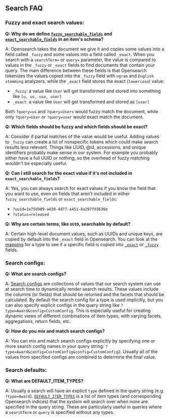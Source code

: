 ## Search FAQ

### Fuzzy and exact search values:

**Q: Why do we define [`fuzzy_searchable_fields`](https://github.com/IGVF-DACC/igvfd/blob/b6f65dfcec7b2104de0b37dbea0d8975b3c5ab08/src/igvfd/schemas/assay_term.json#L42-L45) and [`exact_searchable_fields`](https://github.com/IGVF-DACC/igvfd/blob/b6f65dfcec7b2104de0b37dbea0d8975b3c5ab08/src/igvfd/schemas/assay_term.json#L46-L49) in an item's schema?**

A: Opensearch takes the document we give it and copies some values into a field called `_fuzzy` and some values into a field called `_exact`. When you search with a `searchTerm=` or `query=` parameter, the value is compared to values in the `_fuzzy` or `_exact` fields to find documents that contain your query. The main difference between these fields is that Opensearch tokenizes the values copied into the `_fuzzy` field with `ngram` and `English stemming` analyzers, while the `_exact` field stores the exact (`lowercase`) value:

* `_fuzzy`: a value like `User` will get transformed and stored into something like `[u, us, use, user]`
* `_exact`: a value like `User` will get transformed and stored as `[user]`

 Both `?query=us` and `?query=Users` would fuzzy match the document, while only `?query=User` or `?query=user` would exact match the document.

**Q: Which fields should be fuzzy and which fields should be exact?**

A: Consider if partial matches of the value would be useful. Adding values to `_fuzzy` can create a lot of nonspecific tokens which could make search results less relevant. Things like UUID, @id, accessions, and unique identifiers probably make sense in our system. For example you probably either have a full UUID or nothing, so the overhead of fuzzy matching wouldn't be especially useful.

**Q: Can I still search for the exact value if it's not included in `exact_searchable_fields`?**

A: Yes, you can always search for exact values if you know the field that you want to use, even on fields that aren't included in either `fuzzy_searchable_fields` or `exact_searchable_fields`:

* `?uuid=1e75d989-a438-4d77-a451-8a297fd3636e`
* `?status=released`

**Q: Why are certain terms, like `UUID`, searchable by default?**

A: Certain high-level document values, such as UUIDs and unique keys, are copied by default into the `_exact` field in Opensearch. You can look at the [mapping](https://github.com/IGVF-DACC/igvfd/tree/dev/src/igvfd/mappings) for a type to see if a specific field is copied into [`_exact`](https://github.com/IGVF-DACC/igvfd/blob/b6f65dfcec7b2104de0b37dbea0d8975b3c5ab08/src/igvfd/mappings/award.json#L255) or [`_fuzzy`](https://github.com/IGVF-DACC/igvfd/blob/b6f65dfcec7b2104de0b37dbea0d8975b3c5ab08/src/igvfd/mappings/award.json#L176) fields.

### Search configs:

**Q: What are search configs?**

A: [Search configs](https://github.com/IGVF-DACC/igvfd/tree/dev/src/igvfd/searches/configs) are collections of values that our search system can use at search time to dynamically render search results. These values include the columns (or fields) that should be returned and the facets that should be calculated. By default the search config for a type is used implicitly, but you can also specify explicit configs in the query string like `?type=Award&config=CustomConfig`. This is especially useful for creating dynamic views of different combinations of item types, with varying facets, aggregations, return fields, etc.

**Q: How do you mix and match search configs?**

A: You can mix and match search configs explicitly by specifying one or more search config names in your query string: `?type=Award&config=CustomConfig&config=CustomConfig2`. Usually all of the values from specified configs are combined to determine the final value.

### Search defaults:

**Q: What are DEFAULT_ITEM_TYPES?**

A: Usually a search will have an explicit `type` defined in the query string (e.g. `?type=Award`). [`DEFAULT_ITEM_TYPES`](https://github.com/IGVF-DACC/igvfd/blob/b3714678fb6695a97a544eecb0afe403cdf149c9/src/igvfd/searches/defaults.py#L22-L60) is a list of item types (and corresponding Opensearch indices) that the system will search over when none are specified in the query string. These are particularly useful in queries where a `searchTerm` or `query` is specified without any types.
